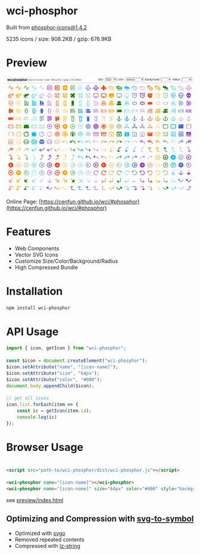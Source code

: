 # wci-phosphor
Built from [phosphor-icons@1.4.2](https://github.com/phosphor-icons/phosphor-icons)  

5235 icons / size: 908.2KB / gzip: 676.9KB  



# Preview
![screenshot](preview/screenshot.png)

Online Page: [https://cenfun.github.io/wci/#phosphor](https://cenfun.github.io/wci/#phosphor)

# Features
* Web Components
* Vector SVG Icons 
* Customize Size/Color/Background/Radius
* High Compressed Bundle
# Installation
```sh
npm install wci-phosphor
```
# API Usage
```js
import { icon, getIcon } from "wci-phosphor";

const $icon = document.createElement("wci-phosphor");
$icon.setAttribute("name", "[icon-name]");
$icon.setAttribute("size", "64px");
$icon.setAttribute("color", "#000");
document.body.appendChild($icon);

// get all icons
icon.list.forEach(item => {
    const ic = getIcon(item.id);
    console.log(ic)
});
```
# Browser Usage
```html

<script src="path-to/wci-phosphor/dist/wci-phosphor.js"></script>

<wci-phosphor name="[icon-name]"></wci-phosphor>
<wci-phosphor name="[icon-name]" size="64px" color="#000" style="background:#f5f5f5;"></wci-phosphor>
```
see [preview/index.html](preview/index.html)

## Optimizing and Compression with [svg-to-symbol](https://github.com/cenfun/svg-to-symbol)
* Optimized with [svgo](https://github.com/svg/svgo)
* Removed repeated contents
* Compressed with [lz-string](https://github.com/pieroxy/lz-string)
